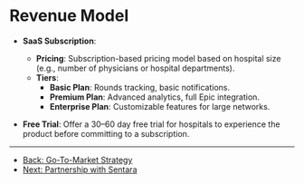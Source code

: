 # Revenue Model

- **SaaS Subscription**:  
  - **Pricing**: Subscription-based pricing model based on hospital size (e.g., number of physicians or hospital departments).
  - **Tiers**:  
    - **Basic Plan**: Rounds tracking, basic notifications.
    - **Premium Plan**: Advanced analytics, full Epic integration.
    - **Enterprise Plan**: Customizable features for large networks.

- **Free Trial**: Offer a 30–60 day free trial for hospitals to experience the product before committing to a subscription.

---

- [Back: Go-To-Market Strategy](6_Go-To-Market_Strategy.html)
- [Next: Partnership with Sentara](8_Partnership_with_Sentara.html)
